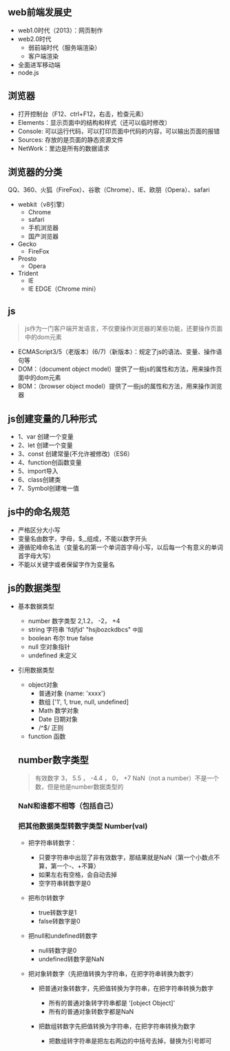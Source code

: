 ## web前端发展史
-  web1.0时代（2013）：网页制作
-  web2.0时代
    + 弱前端时代（服务端渲染）
    + 客户端渲染
- 全面进军移动端
- node.js

## 浏览器
- 打开控制台（F12、ctrl+F12，右击，检查元素）
- Elements：显示页面中的结构和样式（还可以临时修改）
- Console: 可以运行代码，可以打印页面中代码的内容，可以输出页面的报错
- Sources: 存放的是页面的静态资源文件
- NetWork：里边是所有的数据请求

## 浏览器的分类
QQ、360、火狐（FireFox）、谷歌（Chrome）、IE、欧朋（Opera）、safari
- webkit（v8引擎）
    + Chrome
    + safari
    + 手机浏览器
    + 国产浏览器
- Gecko
    + FireFox
- Prosto
    + Opera
- Trident
    + IE
    + IE EDGE（Chrome mini）

## js
> js作为一门客户端开发语言，不仅要操作浏览器的某些功能，还要操作页面中的dom元素
- ECMAScript3/5（老版本）(6/7)（新版本）：规定了js的语法、变量、操作语句等
- DOM：（document object model）提供了一些js的属性和方法，用来操作页面中的dom元素
- BOM：（browser object model）提供了一些js的属性和方法，用来操作浏览器

## js创建变量的几种形式
- 1、var 创建一个变量
- 2、let 创建一个变量
- 3、const 创建常量(不允许被修改)（ES6）
- 4、function创函数变量
- 5、import导入
- 6、class创建类
- 7、Symbol创建唯一值

## js中的命名规范
- 严格区分大小写
- 变量名由数字，字母，$,_组成，不能以数字开头
- 遵循驼峰命名法（变量名的第一个单词首字母小写，以后每一个有意义的单词首字母大写）
- 不能以关键字或者保留字作为变量名

## js的数据类型
- 基本数据类型
    + number 数字类型 2,1.2， -2， +4
    + string 字符串 'fdjfjd'  "hsjbozckdbcs" `中国` 
    + boolean 布尔 true false
    + null 空对象指针 
    + undefined 未定义
- 引用数据类型
    + object对象
        + 普通对象 {name: 'xxxx'}
        + 数组 ['1', 1, true, null, undefined]
        + Math 数学对象
        + Date 日期对象
        + /^$/ 正则
    + function 函数

    ## number数字类型
    > 有效数字 3， 5.5 ， -4.4 ， 0， +7
    > NaN（not a number）不是一个数，但是他是number数据类型的

    ### NaN和谁都不相等（包括自己）

    ### 把其他数据类型转数字类型 Number(val)
    - 把字符串转数字：
        + 只要字符串中出现了非有效数字，那结果就是NaN（第一个小数点不算，第一个-、+不算）
        +  如果左右有空格，会自动去掉
        +  空字符串转数字是0

    - 把布尔转数字
        + true转数字是1
        + false转数字是0
    - 把null和undefined转数字
        + null转数字是0
        + undefined转数字是NaN

    - 把对象转数字（先把值转换为字符串，在把字符串转换为数字）

        + 把普通对象转数字，先把值转换为字符串，在把字符串转换为数字
            + 所有的普通对象转字符串都是 '[object Object]'
            + 所有的普通对象转数字都是NaN

        + 把数组转数字先把值转换为字符串，在把字符串转换为数字
            + 把数组转字符串是把左右两边的中括号去掉，替换为引号即可


